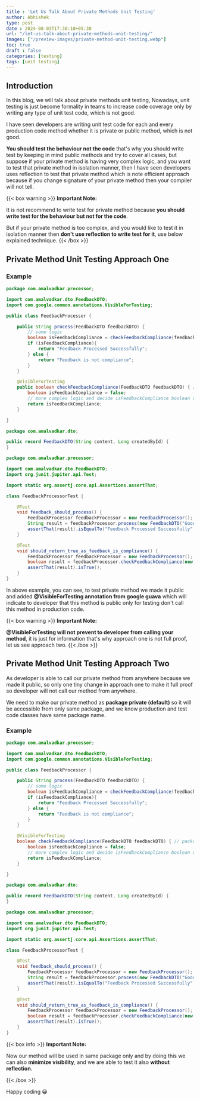 ```yaml
---
title : 'Let Us Talk About Private Methods Unit Testing'
author: Abhishek
type: post
date : 2024-08-03T17:30:10+05:30
url: "/let-us-talk-about-private-methods-unit-testing/"
images: ["/preview-images/private-method-unit-testing.webp"]
toc: true
draft : false
categories: [testing]
tags: [unit testing]
---
```


## Introduction

In this blog, we will talk about private methods unit testing, Nowadays, unit testing is just become formality in teams to increase code coverage only by writing
any type of unit test code, which is not good.

I have seen developers are writing unit test code for each and every production code method
whether it is private or public method, which is not good.

**You should test the behaviour not the code** that's why you should write test by keeping in mind
public methods and try to cover all cases, but suppose if your private method is having very complex
logic, and you want to test that private method in isolation manner, then I have seen developers uses 
reflection to test that private method which is note efficient approach because if you change signature of
your private method then your compiler will not tell.

{{< box warning >}}
**Important Note:**

It is not recommend to write test for private method because **you should write test for the behaviour 
but not for the code**. 

But if your private method is too complex, and you would like to test it in isolation manner then
**don't use reflection to write test for it**, use below explained technique.
{{< /box >}}

## Private Method Unit Testing Approach One

### Example

```java
package com.amalvadkar.processor;

import com.amalvadkar.dto.FeedbackDTO;
import com.google.common.annotations.VisibleForTesting;

public class FeedbackProcessor {

    public String process(FeedbackDTO feedbackDTO) {
        // some logic
        boolean isFeedbackCompliance = checkFeedbackCompliance(feedbackDTO);
        if (isFeedbackCompliance){
            return "Feedback Processed Successfully";
        } else {
            return "Feedback is not compliance";
        }
    }

    @VisibleForTesting
    public boolean checkFeedbackCompliance(FeedbackDTO feedbackDTO) { // Made it public to test
        boolean isFeedbackCompliance = false;
        // more complex logic and decide isFeedbackCompliance boolean value
        return isFeedbackCompliance;
    }

}
```

```java
package com.amalvadkar.dto;

public record FeedbackDTO(String content, Long createdById) {
}
```

```java
package com.amalvadkar.processor;

import com.amalvadkar.dto.FeedbackDTO;
import org.junit.jupiter.api.Test;

import static org.assertj.core.api.Assertions.assertThat;

class FeedbackProcessorTest {

    @Test
    void feedback_should_process() {
        FeedbackProcessor feedbackProcessor = new FeedbackProcessor();
        String result = feedbackProcessor.process(new FeedbackDTO("Good content !!", 1L));
        assertThat(result).isEqualTo("Feedback Processed Successfully");
    }

    @Test
    void should_return_true_as_feedback_is_compliance() {
        FeedbackProcessor feedbackProcessor = new FeedbackProcessor();
        boolean result = feedbackProcessor.checkFeedbackCompliance(new FeedbackDTO("Good content !!", 1L));
        assertThat(result).isTrue();
    }
}
```

In above example, you can see, to test private method we made it public and added **@VisibleForTesting
annotation from google guava** which will indicate to developer that this method is public only for
testing don't call this method in production code.

{{< box warning >}}
**Important Note:**

**@VisibleForTesting will not prevent to developer from calling your method**, it is just for
information that's why approach one is not full proof, let us see approach two. 
{{< /box >}}

## Private Method Unit Testing Approach Two

As developer is able to call our private method from anywhere because we made it public, so only one tiny change
in approach one to make it full proof so developer will not call our method from anywhere.

We need to make our private method as **package private (default)** so it will be accessible from only same
package, and we know production and test code classes have same package name.

### Example

```java
package com.amalvadkar.processor;

import com.amalvadkar.dto.FeedbackDTO;
import com.google.common.annotations.VisibleForTesting;

public class FeedbackProcessor {

    public String process(FeedbackDTO feedbackDTO) {
        // some logic
        boolean isFeedbackCompliance = checkFeedbackCompliance(feedbackDTO);
        if (isFeedbackCompliance){
            return "Feedback Processed Successfully";
        } else {
            return "Feedback is not compliance";
        }
    }

    @VisibleForTesting
    boolean checkFeedbackCompliance(FeedbackDTO feedbackDTO) { // package-private method
        boolean isFeedbackCompliance = false;
        // more complex logic and decide isFeedbackCompliance boolean value
        return isFeedbackCompliance;
    }

}
```

```java
package com.amalvadkar.dto;

public record FeedbackDTO(String content, Long createdById) {
}
```

```java
package com.amalvadkar.processor;

import com.amalvadkar.dto.FeedbackDTO;
import org.junit.jupiter.api.Test;

import static org.assertj.core.api.Assertions.assertThat;

class FeedbackProcessorTest {

    @Test
    void feedback_should_process() {
        FeedbackProcessor feedbackProcessor = new FeedbackProcessor();
        String result = feedbackProcessor.process(new FeedbackDTO("Good content !!", 1L));
        assertThat(result).isEqualTo("Feedback Processed Successfully");
    }

    @Test
    void should_return_true_as_feedback_is_compliance() {
        FeedbackProcessor feedbackProcessor = new FeedbackProcessor();
        boolean result = feedbackProcessor.checkFeedbackCompliance(new FeedbackDTO("Good content !!", 1L));
        assertThat(result).isTrue();
    }
}
```


{{< box info >}}
**Important Note:**

Now our method will be used in same package only and by doing this we can also **minimize visibility**,
and we are able to test it also **without reflection**.

{{< /box >}}

Happy coding :grinning:
